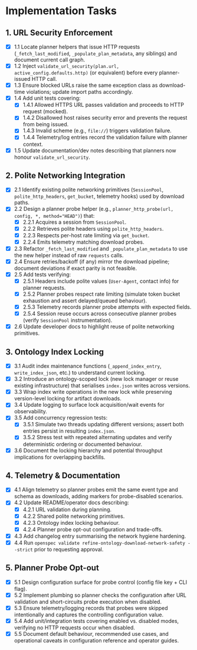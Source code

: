 # Implementation Tasks

## 1. URL Security Enforcement

- [x] 1.1 Locate planner helpers that issue HTTP requests (`_fetch_last_modified`, `_populate_plan_metadata`, any siblings) and document current call graph.
- [x] 1.2 Inject `validate_url_security(plan.url, active_config.defaults.http)` (or equivalent) before every planner-issued HTTP call.
- [x] 1.3 Ensure blocked URLs raise the same exception class as download-time violations; update import paths accordingly.
- [x] 1.4 Add unit tests covering:
  - [x] 1.4.1 Allowed HTTPS URL passes validation and proceeds to HTTP request (mocked).
  - [x] 1.4.2 Disallowed host raises security error and prevents the request from being issued.
  - [x] 1.4.3 Invalid scheme (e.g., `file://`) triggers validation failure.
  - [x] 1.4.4 Telemetry/log entries record the validation failure with planner context.
- [x] 1.5 Update documentation/dev notes describing that planners now honour `validate_url_security`.

## 2. Polite Networking Integration

- [x] 2.1 Identify existing polite networking primitives (`SessionPool`, `polite_http_headers`, `get_bucket`, telemetry hooks) used by download paths.
- [x] 2.2 Design a planner probe helper (e.g., `planner_http_probe(url, config, *, method="HEAD")`) that:
  - [x] 2.2.1 Acquires a session from `SessionPool`.
  - [x] 2.2.2 Retrieves polite headers using `polite_http_headers`.
  - [x] 2.2.3 Respects per-host rate limiting via `get_bucket`.
  - [x] 2.2.4 Emits telemetry matching download probes.
- [x] 2.3 Refactor `_fetch_last_modified` and `_populate_plan_metadata` to use the new helper instead of raw `requests` calls.
- [x] 2.4 Ensure retries/backoff (if any) mirror the download pipeline; document deviations if exact parity is not feasible.
- [x] 2.5 Add tests verifying:
  - [x] 2.5.1 Headers include polite values (`User-Agent`, contact info) for planner requests.
  - [x] 2.5.2 Planner probes respect rate limiting (simulate token bucket exhaustion and assert delayed/queued behaviour).
  - [x] 2.5.3 Telemetry records planner probe attempts with expected fields.
  - [x] 2.5.4 Session reuse occurs across consecutive planner probes (verify `SessionPool` instrumentation).
- [x] 2.6 Update developer docs to highlight reuse of polite networking primitives.

## 3. Ontology Index Locking

- [x] 3.1 Audit index maintenance functions (`_append_index_entry`, `write_index_json`, etc.) to understand current locking.
- [x] 3.2 Introduce an ontology-scoped lock (new lock manager or reuse existing infrastructure) that serialises `index.json` writes across versions.
- [x] 3.3 Wrap index write operations in the new lock while preserving version-level locking for artifact downloads.
- [x] 3.4 Update logging to surface lock acquisition/wait events for observability.
- [x] 3.5 Add concurrency regression tests:
  - [x] 3.5.1 Simulate two threads updating different versions; assert both entries persist in resulting `index.json`.
  - [x] 3.5.2 Stress test with repeated alternating updates and verify deterministic ordering or documented behaviour.
- [x] 3.6 Document the locking hierarchy and potential throughput implications for overlapping backfills.

## 4. Telemetry & Documentation

- [x] 4.1 Align telemetry so planner probes emit the same event type and schema as downloads, adding markers for probe-disabled scenarios.
- [x] 4.2 Update README/operator docs describing:
  - [x] 4.2.1 URL validation during planning.
  - [x] 4.2.2 Shared polite networking primitives.
  - [x] 4.2.3 Ontology index locking behaviour.
  - [x] 4.2.4 Planner probe opt-out configuration and trade-offs.
- [x] 4.3 Add changelog entry summarising the network hygiene hardening.
- [x] 4.4 Run `openspec validate refine-ontology-download-network-safety --strict` prior to requesting approval.

## 5. Planner Probe Opt-out

- [x] 5.1 Design configuration surface for probe control (config file key + CLI flag).
- [x] 5.2 Implement plumbing so planner checks the configuration after URL validation and short-circuits probe execution when disabled.
- [x] 5.3 Ensure telemetry/logging records that probes were skipped intentionally and captures the controlling configuration value.
- [x] 5.4 Add unit/integration tests covering enabled vs. disabled modes, verifying no HTTP requests occur when disabled.
- [x] 5.5 Document default behaviour, recommended use cases, and operational caveats in configuration reference and operator guides.
